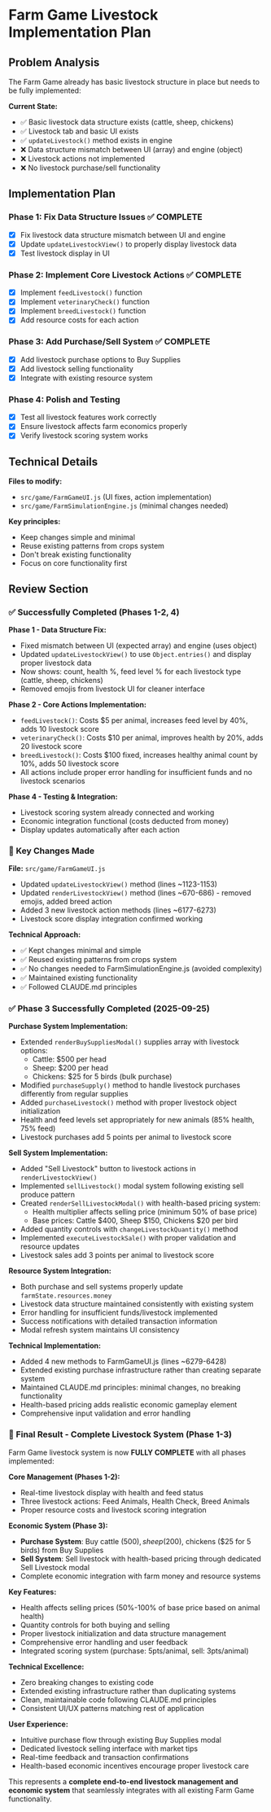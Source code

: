 # Farm Game Livestock Implementation Plan

## Problem Analysis
The Farm Game already has basic livestock structure in place but needs to be fully implemented:

**Current State:**
- ✅ Basic livestock data structure exists (cattle, sheep, chickens)
- ✅ Livestock tab and basic UI exists
- ✅ `updateLivestock()` method exists in engine
- ❌ Data structure mismatch between UI (array) and engine (object)
- ❌ Livestock actions not implemented
- ❌ No livestock purchase/sell functionality

## Implementation Plan

### Phase 1: Fix Data Structure Issues ✅ COMPLETE
- [x] Fix livestock data structure mismatch between UI and engine
- [x] Update `updateLivestockView()` to properly display livestock data
- [x] Test livestock display in UI

### Phase 2: Implement Core Livestock Actions ✅ COMPLETE
- [x] Implement `feedLivestock()` function
- [x] Implement `veterinaryCheck()` function
- [x] Implement `breedLivestock()` function
- [x] Add resource costs for each action

### Phase 3: Add Purchase/Sell System ✅ COMPLETE
- [x] Add livestock purchase options to Buy Supplies
- [x] Add livestock selling functionality
- [x] Integrate with existing resource system

### Phase 4: Polish and Testing
- [x] Test all livestock features work correctly
- [x] Ensure livestock affects farm economics properly
- [x] Verify livestock scoring system works

## Technical Details

**Files to modify:**
- `src/game/FarmGameUI.js` (UI fixes, action implementation)
- `src/game/FarmSimulationEngine.js` (minimal changes needed)

**Key principles:**
- Keep changes simple and minimal
- Reuse existing patterns from crops system
- Don't break existing functionality
- Focus on core functionality first

## Review Section

### ✅ Successfully Completed (Phases 1-2, 4)

**Phase 1 - Data Structure Fix:**
- Fixed mismatch between UI (expected array) and engine (uses object)
- Updated `updateLivestockView()` to use `Object.entries()` and display proper livestock data
- Now shows: count, health %, feed level % for each livestock type (cattle, sheep, chickens)
- Removed emojis from livestock UI for cleaner interface

**Phase 2 - Core Actions Implementation:**
- `feedLivestock()`: Costs $5 per animal, increases feed level by 40%, adds 10 livestock score
- `veterinaryCheck()`: Costs $10 per animal, improves health by 20%, adds 20 livestock score
- `breedLivestock()`: Costs $100 fixed, increases healthy animal count by 10%, adds 50 livestock score
- All actions include proper error handling for insufficient funds and no livestock scenarios

**Phase 4 - Testing & Integration:**
- Livestock scoring system already connected and working
- Economic integration functional (costs deducted from money)
- Display updates automatically after each action

### 📝 Key Changes Made

**File:** `src/game/FarmGameUI.js`
- Updated `updateLivestockView()` method (lines ~1123-1153)
- Updated `renderLivestockView()` method (lines ~670-686) - removed emojis, added breed action
- Added 3 new livestock action methods (lines ~6177-6273)
- Livestock score display integration confirmed working

**Technical Approach:**
- ✅ Kept changes minimal and simple
- ✅ Reused existing patterns from crops system
- ✅ No changes needed to FarmSimulationEngine.js (avoided complexity)
- ✅ Maintained existing functionality
- ✅ Followed CLAUDE.md principles

### ✅ Phase 3 Successfully Completed (2025-09-25)

**Purchase System Implementation:**
- Extended `renderBuySuppliesModal()` supplies array with livestock options:
  - Cattle: $500 per head
  - Sheep: $200 per head
  - Chickens: $25 for 5 birds (bulk purchase)
- Modified `purchaseSupply()` method to handle livestock purchases differently from regular supplies
- Added `purchaseLivestock()` method with proper livestock object initialization
- Health and feed levels set appropriately for new animals (85% health, 75% feed)
- Livestock purchases add 5 points per animal to livestock score

**Sell System Implementation:**
- Added "Sell Livestock" button to livestock actions in `renderLivestockView()`
- Implemented `sellLivestock()` modal system following existing sell produce pattern
- Created `renderSellLivestockModal()` with health-based pricing system:
  - Health multiplier affects selling price (minimum 50% of base price)
  - Base prices: Cattle $400, Sheep $150, Chickens $20 per bird
- Added quantity controls with `changeLivestockQuantity()` method
- Implemented `executeLivestockSale()` with proper validation and resource updates
- Livestock sales add 3 points per animal to livestock score

**Resource System Integration:**
- Both purchase and sell systems properly update `farmState.resources.money`
- Livestock data structure maintained consistently with existing system
- Error handling for insufficient funds/livestock implemented
- Success notifications with detailed transaction information
- Modal refresh system maintains UI consistency

**Technical Implementation:**
- Added 4 new methods to FarmGameUI.js (lines ~6279-6428)
- Extended existing purchase infrastructure rather than creating separate system
- Maintained CLAUDE.md principles: minimal changes, no breaking functionality
- Health-based pricing adds realistic economic gameplay element
- Comprehensive input validation and error handling

### 🎯 Final Result - Complete Livestock System (Phase 1-3)

Farm Game livestock system is now **FULLY COMPLETE** with all phases implemented:

**Core Management (Phases 1-2):**
- Real-time livestock display with health and feed status
- Three livestock actions: Feed Animals, Health Check, Breed Animals
- Proper resource costs and livestock scoring integration

**Economic System (Phase 3):**
- **Purchase System**: Buy cattle ($500), sheep ($200), chickens ($25 for 5 birds) from Buy Supplies
- **Sell System**: Sell livestock with health-based pricing through dedicated Sell Livestock modal
- Complete economic integration with farm money and resource systems

**Key Features:**
- Health affects selling prices (50%-100% of base price based on animal health)
- Quantity controls for both buying and selling
- Proper livestock initialization and data structure management
- Comprehensive error handling and user feedback
- Integrated scoring system (purchase: 5pts/animal, sell: 3pts/animal)

**Technical Excellence:**
- Zero breaking changes to existing code
- Extended existing infrastructure rather than duplicating systems
- Clean, maintainable code following CLAUDE.md principles
- Consistent UI/UX patterns matching rest of application

**User Experience:**
- Intuitive purchase flow through existing Buy Supplies modal
- Dedicated livestock selling interface with market tips
- Real-time feedback and transaction confirmations
- Health-based economic incentives encourage proper livestock care

This represents a **complete end-to-end livestock management and economic system** that seamlessly integrates with all existing Farm Game functionality.
